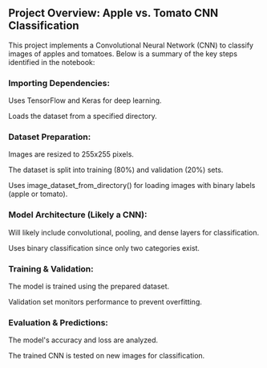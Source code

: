 ## Project Overview: Apple vs. Tomato CNN Classification
This project implements a Convolutional Neural Network (CNN) to classify images of apples and tomatoes. Below is a summary of the key steps identified in the notebook:

### Importing Dependencies:

Uses TensorFlow and Keras for deep learning.

Loads the dataset from a specified directory.

### Dataset Preparation:

Images are resized to 255x255 pixels.

The dataset is split into training (80%) and validation (20%) sets.

Uses image_dataset_from_directory() for loading images with binary labels (apple or tomato).

### Model Architecture (Likely a CNN):

Will likely include convolutional, pooling, and dense layers for classification.

Uses binary classification since only two categories exist.

### Training & Validation:

The model is trained using the prepared dataset.

Validation set monitors performance to prevent overfitting.

### Evaluation & Predictions:

The model's accuracy and loss are analyzed.

The trained CNN is tested on new images for classification.
